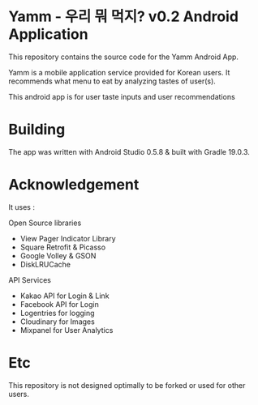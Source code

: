 Yamm - 우리 뭐 먹지?  v0.2 Android Application
============
This repository contains the source code for the Yamm Android App.

Yamm is a mobile application service provided for Korean users. 
It recommends what menu to eat by analyzing tastes of user(s).

This android app is for user taste inputs and user recommendations 


Building
============
The app was written with Android Studio 0.5.8 & built with Gradle 19.0.3.

Acknowledgement
============
It uses :

Open Source libraries
- View Pager Indicator Library
- Square Retrofit & Picasso
- Google Volley & GSON
- DiskLRUCache

API Services
- Kakao API for Login & Link
- Facebook API for Login
- Logentries for logging
- Cloudinary for Images
- Mixpanel for User Analytics

Etc
=============
This repository is not designed optimally to be forked or used for other users. 
